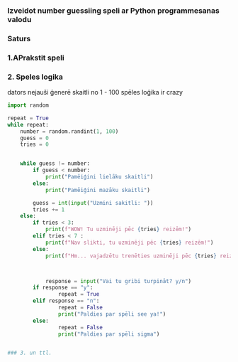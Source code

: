 ### Izveidot number guessiing speli ar Python programmesanas valodu

### Saturs

### 1.APrakstit speli
### 2. Speles logika
dators nejauši ģenerē skaitli no 1 - 100 
spēles loģika ir crazy
```py
import random

repeat = True
while repeat:   
    number = random.randint(1, 100)
    guess = 0
    tries = 0


    while guess != number:
        if guess < number:
            print("Pamēiģini lielāku skaitli")
        else:
            print("Pamēiģini mazāku skaitli")

        guess = int(input("Uzmini sakitli: "))
        tries += 1
    else:
        if tries < 3:
            print(f"WOW! Tu uzminēji pēc {tries} reizēm!")
        elif tries < 7 :
            print(f"Nav slikti, tu uzminēji pēc {tries} reizēm!")
        else:
            print(f"Hm... vajadzētu trenēties uzminēji pēc {tries} reizēm!") 



            response = input("Vai tu gribi turpināt? y/n")
        if response == "y":
                repeat = True
        elif response == "n":
                repeat = False
                print("Paldies par spēli see ya!")
        else:
                repeat = False
                print("Paldies par spēli sigma")


### 3. un ttl.
